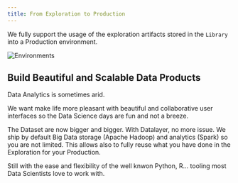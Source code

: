 ```yaml
---
title: From Exploration to Production
---
```


We fully support the usage of the exploration artifacts stored in the `Library` into a Production environment.

![Environments](/images/datalayer/environments.svg "Environments")

## Build Beautiful and Scalable Data Products

Data Analytics is sometimes arid.

We want make life more pleasant with beautiful and collaborative user interfaces so the Data Science days are fun and not a breeze.

The Dataset are now bigger and bigger. With Datalayer, no more issue. We ship by default Big Data storage (Apache Hadoop) and analytics (Spark) so you are not limited. This allows also to fully reuse what you have done in the Exploration for your Production.

Still with the ease and flexibility of the well knwon Python, R... tooling most Data Scientists love to work with.
